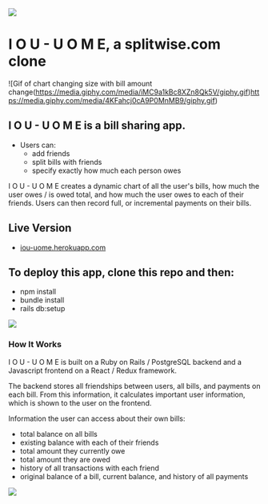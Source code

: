 <img src='https://i.imgur.com/1DWX7Fw.png'/>

# I O U - U O M E, a splitwise.com clone

![Gif of chart changing size with bill amount change(https://media.giphy.com/media/iMC9a1kBc8XZn8Qk5V/giphy.gif)https://media.giphy.com/media/4KFahcj0cA9P0MnMB9/giphy.gif)

## I O U - U O M E is a bill sharing app.

  - Users can:
    - add friends
    - split bills with friends
    - specify exactly how much each person owes

  I O U - U O M E creates a dynamic chart of all the user's bills, how much the user owes / is owed total, and how much the user owes to each of their friends. Users can then record full, or incremental payments on their bills.

## Live Version
* [iou-uome.herokuapp.com](iou-uome.herokuapp.com)

## To deploy this app, clone this repo and then:

  - npm install
  - bundle install
  - rails db:setup

<img src='https://i.imgur.com/HxnvWah.png'/>

### How It Works

I O U - U O M E is built on a Ruby on Rails / PostgreSQL backend and a Javascript frontend on a React / Redux framework.

The backend stores all friendships between users, all bills, and payments on each bill. From this information, it calculates important user information, which is shown to the user on the frontend.

Information the user can access about their own bills:
  - total balance on all bills
  - existing balance with each of their friends
  - total amount they currently owe
  - total amount they are owed
  - history of all transactions with each friend
  - original balance of a bill, current balance, and history of all payments

<img src='https://i.imgur.com/8XSEfQO.png'/>
